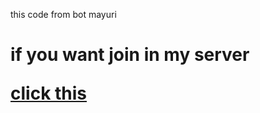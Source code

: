 this code from bot mayuri
# if you want join in my server <p><a href="https://discord.io/Imajinasi">click this</a></p>
